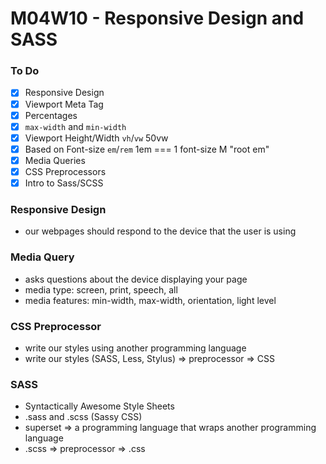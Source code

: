# M04W10 - Responsive Design and SASS

### To Do
- [x] Responsive Design
- [x] Viewport Meta Tag
- [x] Percentages
- [x] `max-width` and `min-width`
- [x] Viewport Height/Width `vh`/`vw` 50vw
- [x] Based on Font-size `em`/`rem` 1em === 1 font-size M "root em"
- [x] Media Queries
- [x] CSS Preprocessors
- [x] Intro to Sass/SCSS

### Responsive Design
* our webpages should respond to the device that the user is using

### Media Query
* asks questions about the device displaying your page
* media type: screen, print, speech, all
* media features: min-width, max-width, orientation, light level

### CSS Preprocessor
* write our styles using another programming language
* write our styles (SASS, Less, Stylus) => preprocessor => CSS

### SASS
* Syntactically Awesome Style Sheets
* .sass and .scss (Sassy CSS)
* superset => a programming language that wraps another programming language
* .scss => preprocessor => .css











